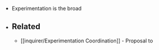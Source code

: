 - Experimentation is the broad
- ## Related
	- [[inquirer/Experimentation Coordination]] - Proposal to
